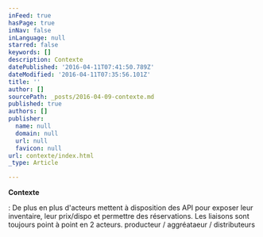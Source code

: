 ```yaml
---
inFeed: true
hasPage: true
inNav: false
inLanguage: null
starred: false
keywords: []
description: Contexte
datePublished: '2016-04-11T07:41:50.789Z'
dateModified: '2016-04-11T07:35:56.101Z'
title: ''
author: []
sourcePath: _posts/2016-04-09-contexte.md
published: true
authors: []
publisher:
  name: null
  domain: null
  url: null
  favicon: null
url: contexte/index.html
_type: Article

---
```

**Contexte**

: De plus en plus d'acteurs mettent à disposition des API pour exposer leur inventaire, leur prix/dispo et permettre des réservations.  Les liaisons sont toujours point à point en 2 acteurs.   producteur / aggréataeur / distributeurs